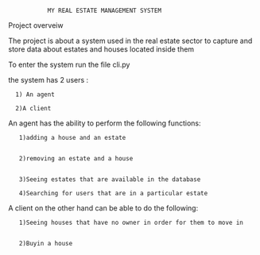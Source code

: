                MY REAL ESTATE MANAGEMENT SYSTEM


Project overveiw

The project is about a system used in the real estate sector to capture and store data about estates and houses located inside them

To enter the system run the file cli.py

the system has 2 users :

      1) An agent

      2)A client


An agent has the ability to perform the following functions:

       1)adding a house and an estate


       2)removing an estate and a house


       3)Seeing estates that are available in the database

       4)Searching for users that are in a particular estate 


A client on the other hand can be able to do the following:


       1)Seeing houses that have no owner in order for them to move in


       2)Buyin a house



